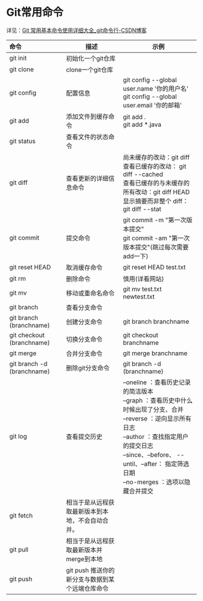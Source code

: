 # Git常用命令

详见：[Git 常用基本命令使用详细大全_git命令行-CSDN博客](https://blog.csdn.net/qtiao/article/details/97783243)

| 命令                       | 描述                                             | 示例                                                         |
| :------------------------- | ------------------------------------------------ | ------------------------------------------------------------ |
| git init                   | 初始化一个git仓库                                |                                                              |
| git clone                  | clone一个git仓库                                 |                                                              |
| git config                 | 配置信息                                         | git config --global user.name '你的用户名'<br/>git config --global user.email '你的邮箱' |
| git add                    | 添加文件到缓存命令                               | git add .<br>git add *.java                                  |
| git status                 | 查看文件的状态命令                               |                                                              |
| git diff                   | 查看更新的详细信息命令                           | 尚未缓存的改动：git diff<br/>查看已缓存的改动： git diff --cached<br/>查看已缓存的与未缓存的所有改动：git diff HEAD<br/>显示摘要而非整个 diff：git diff --stat |
| git commit                 | 提交命令                                         | git commit -m "第一次版本提交"<br>git commit -am "第一次版本提交"(跳过每次需要add一下) |
| git reset HEAD             | 取消缓存命令                                     | git reset HEAD test.txt                                      |
| git rm                     | 删除命令                                         | 慎用(详看网站)                                               |
| git mv                     | 移动或重命名命令                                 | git mv test.txt newtest.txt                                  |
| git branch                 | 查看分支命令                                     |                                                              |
| git branch (branchname)    | 创建分支命令                                     | git branch  branchname                                       |
| git checkout (branchname)  | 切换分支命令                                     | git checkout branchname                                      |
| git merge                  | 合并分支命令                                     | git merge branchname                                         |
| git branch -d (branchname) | 删除git分支命令                                  | git branch -d (branchname)                                   |
| git log                    | 查看提交历史                                     | –oneline ：查看历史记录的简洁版本<br/>–graph ：查看历史中什么时候出现了分支、合并<br/>–reverse ：逆向显示所有日志<br/>–author ：查找指定用户的提交日志<br/>–since、–before、 --until、–after： 指定筛选日期<br/>–no-merges ：选项以隐藏合并提交 |
| git fetch                  | 相当于是从远程获取最新版本到本地，不会自动合并。 |                                                              |
| git pull                   | 相当于是从远程获取最新版本并merge到本地          |                                                              |
| git push                   | git push 推送你的新分支与数据到某个远端仓库命令  |                                                              |

